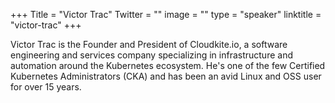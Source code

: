 +++
Title = "Victor Trac"
Twitter = ""
image = ""
type = "speaker"
linktitle = "victor-trac"
+++

Victor Trac is the Founder and President of Cloudkite.io, a software engineering and services company specializing in infrastructure and automation around the Kubernetes ecosystem. He's one of the few Certified Kubernetes Administrators (CKA) and has been an avid Linux and OSS user for over 15 years.